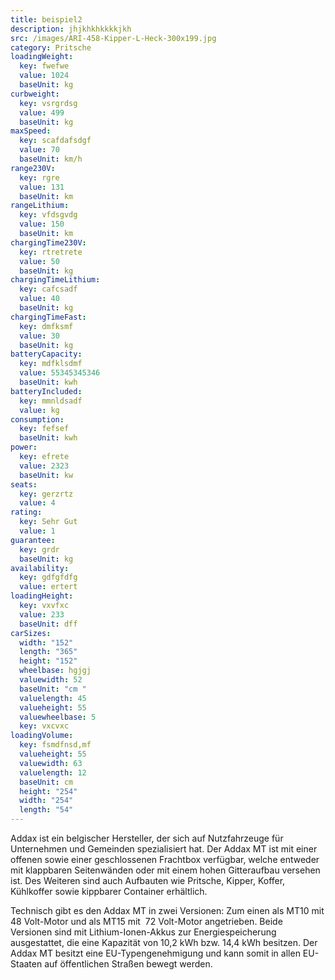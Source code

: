 ```yaml
---
title: beispiel2
description: jhjkhkhkkkkjkh
src: /images/ARI-458-Kipper-L-Heck-300x199.jpg
category: Pritsche
loadingWeight:
  key: fwefwe
  value: 1024
  baseUnit: kg
curbweight:
  key: vsrgrdsg
  value: 499
  baseUnit: kg
maxSpeed:
  key: scafdafsdgf
  value: 70
  baseUnit: km/h
range230V:
  key: rgre
  value: 131
  baseUnit: km
rangeLithium:
  key: vfdsgvdg
  value: 150
  baseUnit: km
chargingTime230V:
  key: rtretrete
  value: 50
  baseUnit: kg
chargingTimeLithium:
  key: cafcsadf
  value: 40
  baseUnit: kg
chargingTimeFast:
  key: dmfksmf
  value: 30
  baseUnit: kg
batteryCapacity:
  key: mdfklsdmf
  value: 55345345346
  baseUnit: kwh
batteryIncluded:
  key: mmnldsadf
  value: kg
consumption:
  key: fefsef
  baseUnit: kwh
power:
  key: efrete
  value: 2323
  baseUnit: kw
seats:
  key: gerzrtz
  value: 4
rating:
  key: Sehr Gut
  value: 1
guarantee:
  key: grdr
  baseUnit: kg
availability:
  key: gdfgfdfg
  value: ertert
loadingHeight:
  key: vxvfxc
  value: 233
  baseUnit: dff
carSizes:
  width: "152"
  length: "365"
  height: "152"
  wheelbase: hgjgj
  valuewidth: 52
  baseUnit: "cm "
  valuelength: 45
  valueheight: 55
  valuewheelbase: 5
  key: vxcvxc
loadingVolume:
  key: fsmdfnsd,mf
  valueheight: 55
  valuewidth: 63
  valuelength: 12
  baseUnit: cm
  height: "254"
  width: "254"
  length: "54"
---
```

Addax ist ein belgischer Hersteller, der sich auf Nutzfahrzeuge für Unternehmen und Gemeinden spezialisiert hat. Der Addax MT ist mit einer offenen sowie einer geschlossenen Frachtbox verfügbar, welche entweder mit klappbaren Seitenwänden oder mit einem hohen Gitteraufbau versehen ist. Des Weiteren sind auch Aufbauten wie Pritsche, Kipper, Koffer, Kühlkoffer sowie kippbarer Container erhältlich.

Technisch gibt es den Addax MT in zwei Versionen: Zum einen als MT10 mit 48 Volt-Motor und als MT15 mit  72 Volt-Motor angetrieben. Beide Versionen sind mit Lithium-Ionen-Akkus zur Energiespeicherung ausgestattet, die eine Kapazität von 10,2 kWh bzw. 14,4 kWh besitzen. Der Addax MT besitzt eine EU-Typengenehmigung und kann somit in allen EU-Staaten auf öffentlichen Straßen bewegt werden.